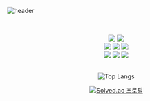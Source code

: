 ![header](https://capsule-render.vercel.app/api?type=venom&height=200&fontColor=000000&color=gradient&text=peachLog!)
<br><br><br>
<div align="center">

  <img src="https://img.shields.io/badge/java-%23007396.svg?&style=for-the-badge&logo=java&logoColor=white" />
  <img src="https://img.shields.io/badge/python-%233776AB.svg?&style=for-the-badge&logo=python&logoColor=white" />
  <br>
  <img src="https://img.shields.io/badge/html5-%23E34F26.svg?&style=for-the-badge&logo=html5&logoColor=white" />
  <img src="https://img.shields.io/badge/css3-%231572B6.svg?&style=for-the-badge&logo=css3&logoColor=white" />
  <img src="https://img.shields.io/badge/javascript-%23F7DF1E.svg?&style=for-the-badge&logo=javascript&logoColor=black" />
  <br>
  <img src="https://img.shields.io/badge/django-%23092E20.svg?&style=for-the-badge&logo=django&logoColor=white" />
  <img src="https://img.shields.io/badge/amazon%20aws-%23232F3E.svg?&style=for-the-badge&logo=amazon%20aws&logoColor=white" />
  <img src="https://img.shields.io/badge/mysql-%234479A1.svg?&style=for-the-badge&logo=mysql&logoColor=white" />
  <br><br>
  
  ![Top Langs](https://github-readme-stats.vercel.app/api/top-langs/?username=anuraghazra&layout=compact)
  <br>
  
  [![Solved.ac
  프로필](http://mazassumnida.wtf/api/v2/generate_badge?boj={opeach2v})](https://solved.ac/{opeach2v})

  
</div>
